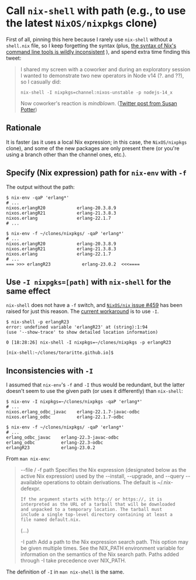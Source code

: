 # Call `nix-shell` with path (e.g., to use the latest `NixOS/nixpkgs` clone)

First of all, pinning this here because I rarely use
`nix-shell` without  a `shell.nix`  file, so  I keep
forgetting the syntax (plus,
[the syntax of Nix's command line tools is wildly inconsistent](https://github.com/NixOS/nix/issues/459)
), and spend extra time finding this tweet:

> I shared  my screen  with a  coworker and  during an
> exploratory session I wanted  to demonstrate two new
> operators in  Node v14  (?. and  ??), so  I casually
> did:
>
> ```text
> nix-shell -I nixpkgs=channel:nixos-unstable -p nodejs-14_x
> ```
>
> Now coworker's reaction is *mindblown*.
([Twitter post from Susan Potter](https://twitter.com/SusanPotter/status/1260544743097892866))

## Rationale

It is faster (as it  uses a local Nix expression; in
this case,  the `NixOS/nixpkgs` clone), and  some of
the new  packages are only present  there (or you're
using a branch other than the channel ones, etc.).

## Specify (Nix expression) path for `nix-env` with `-f`

The output without the path:

```text
$ nix-env -qaP 'erlang*'
# ...
nixos.erlangR20            erlang-20.3.8.9
nixos.erlangR21            erlang-21.3.8.3
nixos.erlang               erlang-22.1.7
# ...
```

```text
$ nix-env -f ~/clones/nixpkgs/ -qaP 'erlang*'
# ...
nixos.erlangR20            erlang-20.3.8.9
nixos.erlangR21            erlang-21.3.8.3
nixos.erlang               erlang-22.1.7
# ...
=== >>> erlangR23            erlang-23.0.2  <<<====
```

## Use `-I nixpgks=[path]` with `nix-shell` for the same effect

`nix-shell` does not have a `-f` switch, and 
[`NixOS/nix` issue #459](https://github.com/NixOS/nix/issues/459)
has been raised for just this reason. The
[current workaround](https://github.com/NixOS/nix/issues/459#issuecomment-71530305)
is to use `-I`.

```text
$ nix-shell -p erlangR23
error: undefined variable 'erlangR23' at (string):1:94
(use '--show-trace' to show detailed location information)
```

```text
0 [18:28:26] nix-shell -I nixpkgs=~/clones/nixpkgs -p erlangR23

[nix-shell:~/clones/toraritte.github.io]$
```

## Inconsistencies with `-I`

I  assumed  that  `nix-env`'s  `-f`  and  `-I`  thus
would be  redundant, but the latter  doesn't seem to
use  the given  path (or  uses it  differently) than
`nix-shell`:

```text
$ nix-env -I nixpkgs=~/clones/nixpkgs -qaP 'erlang*'
# ...
nixos.erlang_odbc_javac    erlang-22.1.7-javac-odbc
nixos.erlang_odbc          erlang-22.1.7-odbc

$ nix-env -f ~/clones/nixpkgs/ -qaP 'erlang*'
# ...
erlang_odbc_javac    erlang-22.3-javac-odbc
erlang_odbc          erlang-22.3-odbc
erlangR23            erlang-23.0.2
```

From `man nix-env`:
> --file / -f path
>     Specifies the Nix expression (designated below as the
>     active Nix expression) used by the --install, --upgrade,
>     and --query --available operations to obtain derivations.
>     The default is ~/.nix-defexpr.
> 
>     If the argument starts with http:// or https://, it is
>     interpreted as the URL of a tarball that will be downloaded
>     and unpacked to a temporary location. The tarball must
>     include a single top-level directory containing at least a
>     file named default.nix.
>
> (...)
>
> -I path
>     Add a path to the Nix expression search path. This option
>     may be given multiple times. See the NIX_PATH environment
>     variable for information on the semantics of the Nix search
>     path. Paths added through -I take precedence over NIX_PATH.


The definition of `-I` in `man nix-shell` is the same.

